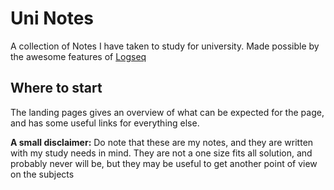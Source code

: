 # Uni Notes

A collection of Notes I have taken to study for university. Made possible by the awesome features of [Logseq](https://logseq.com/)

## Where to start

The landing pages gives an overview of what can be expected for the page, and has some useful links for everything else.

**A small disclaimer:** Do note that these are my notes, and they are written with my study needs in mind. They are not a one size fits all solution, and probably never will be, but they may be useful to get another point of view on the subjects
